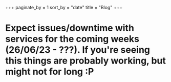 +++
paginate_by = 1
sort_by = "date"
title = "Blog"
+++
# Expect issues/downtime with services for the coming weeks (26/06/23 - ???). If you're seeing this things are probably working, but might not for long :P
